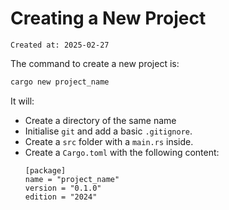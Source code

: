 # Creating a New Project

```
Created at: 2025-02-27
```

The command to create a new project is:

```sh
cargo new project_name
```

It will:

- Create a directory of the same name
- Initialise `git` and add a basic `.gitignore`.
- Create a `src` folder with a `main.rs` inside.
- Create a `Cargo.toml` with the following content:
  ```
  [package]
  name = "project_name"
  version = "0.1.0"
  edition = "2024"
  ```
